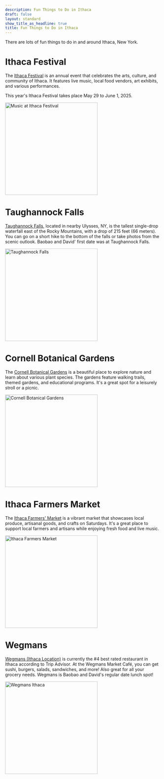 ```yaml
---
description: Fun Things to Do in Ithaca
draft: false
layout: standard
show_title_as_headline: true
title: Fun Things to Do in Ithaca
---
```


There are lots of fun things to do in and around Ithaca, New York.

# Ithaca Festival

The [Ithaca Festival](https://ithacafestival.org/) is an annual event that celebrates the arts, culture, and community of Ithaca. It features live music, local food vendors, art exhibits, and various performances.

This year's Ithaca Festival takes place May 29 to June 1, 2025.

<img src="https://images.squarespace-cdn.com/content/v1/5e1749442a7c6f4a43ecda23/1731895498697-MVKY1CK8KA7MPWSFC5Q3/branded+evan.jpg?format=2500w" alt="Music at Ithaca Festival" width="300"/>

# Taughannock Falls

[Taughannock Falls](https://parks.ny.gov/parks/taughannockfalls), located in nearby Ulysses, NY, is the tallest single-drop waterfall east of the Rocky Mountains, with a drop of 215 feet (66 meters). You can go on a short hike to the bottom of the falls or take photos from the scenic outlook. Baobao and David' first date was at Taughannock Falls. 

<img src="https://upload.wikimedia.org/wikipedia/commons/f/f3/Taughannock_Falls.JPG" alt="Taughannock Falls" width="300"/>

# Cornell Botanical Gardens

The [Cornell Botanical Gardens](https://cornellbotanicgardens.org/) is a beautiful place to explore nature and learn about various plant species. The gardens feature walking trails, themed gardens, and educational programs. It's a great spot for a leisurely stroll or a picnic.

<img src="https://cornellbotanicgardens.org/sites/default/files/styles/card_group_card_image/public/2025-04/3up_daffodils.jpg?h=ad641f7c&itok=68NC54_V" alt="Cornell Botanical Gardens" width="300"/>

# Ithaca Farmers Market

The [Ithaca Farmers' Market](https://ithacamarket.com/markets/saturday-at-the-pavilion/) is a vibrant market that showcases local produce, artisanal goods, and crafts on Saturdays. It's a great place to support local farmers and artisans while enjoying fresh food and live music. 

<img src="https://ithacamarket.com/wp-content/uploads/2023/04/IFM-Pavilion-Sat-Market-Apr-1-2023-1-1024x1024.jpg" alt="Ithaca Farmers Market" width="300"/>

# Wegmans

[Wegmans (Ithaca Location)](https://www.tripadvisor.com/Restaurant_Review-g47958-d828539-Reviews-Wegmans-Ithaca_Finger_Lakes_New_York.html) is currently the #4 best rated restaurant in Ithaca according to Trip Advisor. At the Wegmans Market Café, you can get sushi, burgers, salads, sandwiches, and more! Also great for all your grocery needs. Wegmans is Baobao and David's regular date lunch spot!

<img src="https://s3-media0.fl.yelpcdn.com/bphoto/yLXUwkSUtZLnO6v__iQ6pQ/348s.jpg" alt="Wegmans Ithaca" width="300"/>




